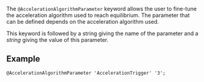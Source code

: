 The `@AccelerationAlgorithmParameter` keyword allows the user to
fine-tune the acceleration algorithm used to reach equilibrium. The
parameter that can be defined depends on the acceleration algorithm
used.

This keyword is followed by a string giving the name of the parameter
and a *string* giving the value of this parameter.

## Example

~~~~~{.cpp}
@AccelerationAlgorithmParameter 'AccelerationTrigger' '3'; 
~~~~~


